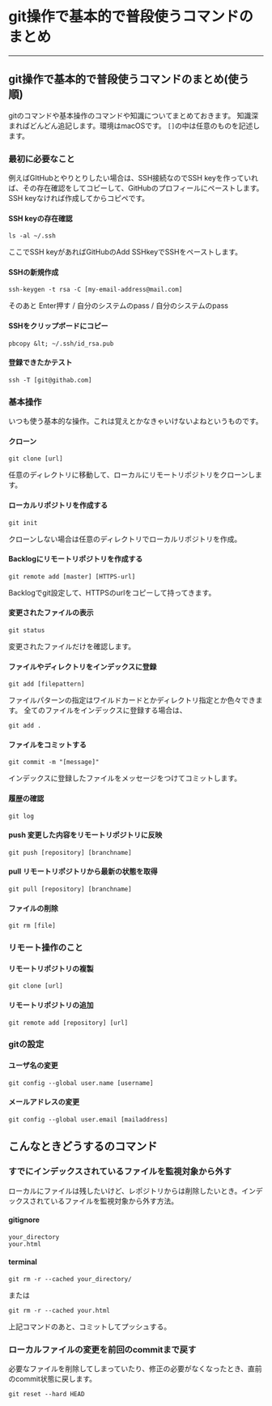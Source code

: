 # git操作で基本的で普段使うコマンドのまとめ

- - -




## git操作で基本的で普段使うコマンドのまとめ(使う順)

gitのコマンドや基本操作のコマンドや知識についてまとめておきます。
知識深まればどんどん追記します。環境はmacOSです。
`[]`の中は任意のものを記述します。




### 最初に必要なこと

例えばGItHubとやりとりしたい場合は、SSH接続なのでSSH keyを作っていれば、その存在確認をしてコピーして、GitHubのプロフィールにペーストします。
SSH keyなければ作成してからコピペです。


#### SSH keyの存在確認

`ls -al ~/.ssh`

ここでSSH keyがあればGitHubのAdd SSHkeyでSSHをペーストします。


#### SSHの新規作成

`ssh-keygen -t rsa -C [my-email-address@mail.com]`

そのあと Enter押す / 自分のシステムのpass / 自分のシステムのpass


#### SSHをクリップボードにコピー

`pbcopy &lt; ~/.ssh/id_rsa.pub`


#### 登録できたかテスト

`ssh -T [git@githab.com]`




### 基本操作

いつも使う基本的な操作。これは覚えとかなきゃいけないよねというものです。


#### クローン

`git clone [url]`

任意のディレクトリに移動して、ローカルにリモートリポジトリをクローンします。


#### ローカルリポジトリを作成する

`git init`

クローンしない場合は任意のディレクトリでローカルリポジトリを作成。

#### Backlogにリモートリポジトリを作成する

`git remote add [master] [HTTPS-url]`

Backlogでgit設定して、HTTPSのurlをコピーして持ってきます。


#### 変更されたファイルの表示

`git status`

変更されたファイルだけを確認します。


#### ファイルやディレクトリをインデックスに登録

`git add [filepattern]`

ファイルパターンの指定はワイルドカードとかディレクトリ指定とか色々できます。
全てのファイルをインデックスに登録する場合は、

`git add .`


#### ファイルをコミットする

`git commit -m "[message]"`

インデックスに登録したファイルをメッセージをつけてコミットします。


#### 履歴の確認

`git log`


#### push 変更した内容をリモートリポジトリに反映

`git push [repository] [branchname]`


#### pull リモートリポジトリから最新の状態を取得

`git pull [repository] [branchname]`


#### ファイルの削除

`git rm [file]`




### リモート操作のこと


#### リモートリポジトリの複製

`git clone [url]`


#### リモートリポジトリの追加

`git remote add [repository] [url]`




### gitの設定


#### ユーザ名の変更

`git config --global user.name [username]`


#### メールアドレスの変更

`git config --global user.email [mailaddress]`





## こんなときどうするのコマンド


### すでにインデックスされているファイルを監視対象から外す

ローカルにファイルは残したいけど、レポジトリからは削除したいとき。インデックスされているファイルを監視対象から外す方法。


#### gitignore

```
your_directory
your.html
```


#### terminal

```
git rm -r --cached your_directory/
```

または

```
git rm -r --cached your.html
```

上記コマンドのあと、コミットしてプッシュする。



### ローカルファイルの変更を前回のcommitまで戻す

必要なファイルを削除してしまっていたり、修正の必要がなくなったとき、直前のcommit状態に戻します。

```
git reset --hard HEAD
```






